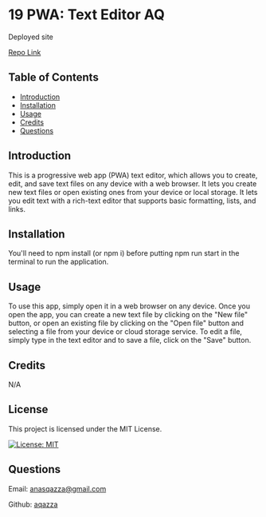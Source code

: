 # 19 PWA: Text Editor AQ
Deployed site 


[Repo Link](https://github.com/aqazza/Text-Editor-AQ)




## Table of Contents

- [Introduction](#introduction)
- [Installation](#installation)
- [Usage](#usage)
- [Credits](#credits)
- [Questions](#questions)

## Introduction

This is a progressive web app (PWA) text editor, which allows you to create, edit, and save text files on any device with a web browser. It lets you create new text files or open existing ones from your device or local storage. It lets you edit text with a rich-text editor that supports basic formatting, lists, and links.

## Installation

You'll need to npm install (or npm i) before putting npm run start in the terminal to run the application.

## Usage
To use this app, simply open it in a web browser on any device. Once you open the app, you can create a new text file by clicking on the "New file" button, or open an existing file by clicking on the "Open file" button and selecting a file from your device or cloud storage service. To edit a file, simply type in the text editor and to save a file, click on the "Save" button.

## Credits


N/A

## License



This project is licensed under the MIT License.

[![License: MIT](https://img.shields.io/badge/License-MIT-yellow.svg)](https://opensource.org/licenses/MIT)

## Questions



Email: anasqazza@gmail.com

Github: [aqazza](https://github.com/aqazza)
